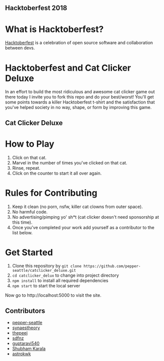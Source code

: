 ## Hacktoberfest 2018
# What is Hacktoberfest?
[Hacktoberfest](https://hacktoberfest.digitalocean.com/faq) is a celebration of open source software and collaboration between devs. 

# Hacktoberfest and Cat Clicker Deluxe
In an effort to build the most ridiculous and awesome cat clicker game out there today I invite you to fork this repo and do your best/worst! You'll get some points towards a killer Hacktoberfest t-shirt and the satisfaction that you've helped society in no way, shape, or form by improving this game.

## Cat Clicker Deluxe

# How to Play

1. Click on that cat.
2. Marvel in the number of times you've clicked on that cat.
3. Rinse, repeat.
4. Click on the counter to start it all over again.

# Rules for Contributing

1. Keep it clean (no porn, nsfw, killer cat clowns from outer space).
2. No harmful code.
3. No advertising/pimping yo' sh*t (cat clicker doesn't need sponsorship at this time).
4. Once you've completed your work add yourself as a contributor to the list below.

# Get Started

1. Clone this repository by `git clone https://github.com/pepper-seattle/catclicker_deluxe.git`
2. `cd catclicker_delux` to change into project directory
3. `npm install` to install all required dependencies
4. `npm start` to start the local server

Now go to http://localhost:5000 to visit the site.

## Contributors
* [pepper-seattle](https://github.com/pepper-seattle)
* [synaestheory](https://github.com/synaesthoery)
* [thepeej](https://github.com/thepeej)
* [sdfnz](https://github.com/sdfnz)
* [guptaravi540](https://github.com/guptaravi540)
* [Shubham Karala](https://github.com/ShubhamKarala)
* [astrokwk](https://github.com/astrokwk)
